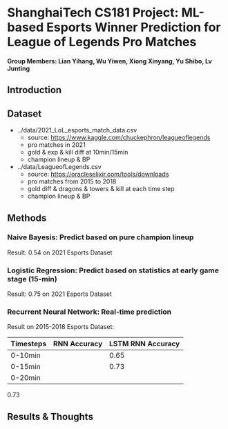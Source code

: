 # ShanghaiTech CS181 Project: ML-based Esports Winner Prediction for League of Legends Pro Matches
**Group Members: Lian Yihang, Wu Yiwen, Xiong Xinyang, Yu Shibo, Lv Junting** 

## Introduction

## Dataset
- ../data/2021_LoL_esports_match_data.csv
  - source: https://www.kaggle.com/chuckephron/leagueoflegends
  - pro matches in 2021
  - gold & exp & kill diff at 10min/15min
  - champion lineup & BP
- ../data/LeagueofLegends.csv
  - source: https://oracleselixir.com/tools/downloads
  - pro matches from 2015 to 2018
  - gold diff & dragons & towers & kill at each time step
  - champion lineup & BP
  
## Methods

### Naive Bayesis: Predict based on pure champion lineup

Result: 0.54 on 2021 Esports Dataset 

### Logistic Regression: Predict based on statistics at early game stage (15-min)

Result: 0.75 on 2021 Esports Dataset 



### Recurrent Neural Network: Real-time prediction

Result on 2015-2018 Esports Dataset: 

| Timesteps | RNN Accuracy | LSTM RNN Accuracy |
| --------- | ------------ | ----------------- |
| 0-10min   |              | 0.65              |
| 0-15min   |              | 0.73              |
| 0-20min   |              |                   |

0.73  

## Results & Thoughts
